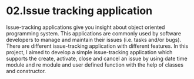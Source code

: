 # 02.Issue tracking application
Issue-tracking applications give you insight about object oriented programming system. This applications are commonly used by software developers to manage and maintain their issues (i.e. tasks and/or bugs). There are different issue-tracking application with different features. In this project, I aimed to develop a simple issue-tracking application which supports the create, activate, close and cancel an issue by using date time module and re module and user defined function with the help of classes and constructor.
